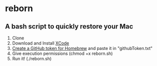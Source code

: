 # reborn  


A bash script to quickly restore your Mac  
-----------------------------------------
1) Clone  
2) Download and Install [XCode](https://itunes.apple.com/us/app/xcode/id497799835?ls=1&mt=12)  
3) [Create a GitHub token for Homebrew](https://gist.github.com/christopheranderton/8644743#step-2---set-the-github-api-token-for-homebrew-in-the-terminal) and paste it in "githubToken.txt"  
4) Give execution permissions (chmod +x reborn.sh)  
5) Run it! (./reborn.sh)  
